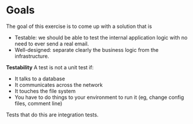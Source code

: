# Goals
The goal of this exercise is to come up with a solution that is

- Testable: we should be able to test the internal application logic with no need to ever send a real email.
- Well-designed: separate clearly the business logic from the infrastructure.


**Testability**
A test is not a unit test if:

- It talks to a database
- It communicates across the network
- It touches the file system
- You have to do things to your environment to run it (eg, change config files, comment line)

Tests that do this are integration tests.